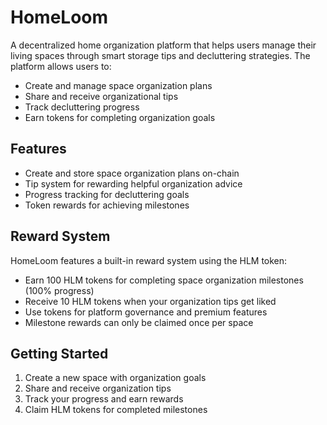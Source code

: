 # HomeLoom

A decentralized home organization platform that helps users manage their living spaces through smart storage tips and decluttering strategies. The platform allows users to:

- Create and manage space organization plans
- Share and receive organizational tips
- Track decluttering progress
- Earn tokens for completing organization goals

## Features

- Create and store space organization plans on-chain
- Tip system for rewarding helpful organization advice
- Progress tracking for decluttering goals
- Token rewards for achieving milestones

## Reward System

HomeLoom features a built-in reward system using the HLM token:

- Earn 100 HLM tokens for completing space organization milestones (100% progress)
- Receive 10 HLM tokens when your organization tips get liked
- Use tokens for platform governance and premium features
- Milestone rewards can only be claimed once per space

## Getting Started

1. Create a new space with organization goals
2. Share and receive organization tips
3. Track your progress and earn rewards
4. Claim HLM tokens for completed milestones

